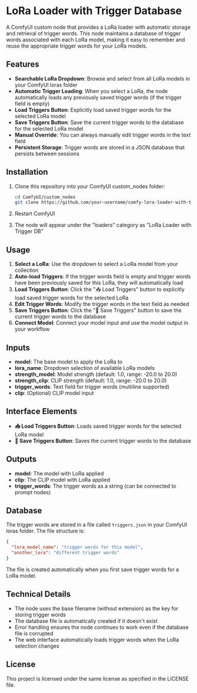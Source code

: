 # LoRa Loader with Trigger Database

A ComfyUI custom node that provides a LoRa loader with automatic storage and retrieval of trigger words. This node maintains a database of trigger words associated with each LoRa model, making it easy to remember and reuse the appropriate trigger words for your LoRa models.

## Features

- **Searchable LoRa Dropdown**: Browse and select from all LoRa models in your ComfyUI loras folder
- **Automatic Trigger Loading**: When you select a LoRa, the node automatically loads any previously saved trigger words (if the trigger field is empty)
- **Load Triggers Button**: Explicitly load saved trigger words for the selected LoRa model
- **Save Triggers Button**: Save the current trigger words to the database for the selected LoRa model
- **Manual Override**: You can always manually edit trigger words in the text field
- **Persistent Storage**: Trigger words are stored in a JSON database that persists between sessions

## Installation

1. Clone this repository into your ComfyUI custom_nodes folder:
   ```bash
   cd ComfyUI/custom_nodes
   git clone https://github.com/your-username/comfy-lora-loader-with-triggerdb.git
   ```

2. Restart ComfyUI

3. The node will appear under the "loaders" category as "LoRa Loader with Trigger DB"

## Usage

1. **Select a LoRa**: Use the dropdown to select a LoRa model from your collection
2. **Auto-load Triggers**: If the trigger words field is empty and trigger words have been previously saved for this LoRa, they will automatically load
3. **Load Triggers Button**: Click the "📥 Load Triggers" button to explicitly load saved trigger words for the selected LoRa
4. **Edit Trigger Words**: Modify the trigger words in the text field as needed
5. **Save Triggers Button**: Click the "💾 Save Triggers" button to save the current trigger words to the database
6. **Connect Model**: Connect your model input and use the model output in your workflow

## Inputs

- **model**: The base model to apply the LoRa to
- **lora_name**: Dropdown selection of available LoRa models
- **strength_model**: Model strength (default: 1.0, range: -20.0 to 20.0)
- **strength_clip**: CLIP strength (default: 1.0, range: -20.0 to 20.0)
- **trigger_words**: Text field for trigger words (multiline supported)
- **clip**: (Optional) CLIP model input

## Interface Elements

- **📥 Load Triggers Button**: Loads saved trigger words for the selected LoRa model
- **💾 Save Triggers Button**: Saves the current trigger words to the database

## Outputs

- **model**: The model with LoRa applied
- **clip**: The CLIP model with LoRa applied
- **trigger_words**: The trigger words as a string (can be connected to prompt nodes)

## Database

The trigger words are stored in a file called `triggers.json` in your ComfyUI loras folder. The file structure is:

```json
{
  "lora_model_name": "trigger words for this model",
  "another_lora": "different trigger words"
}
```

The file is created automatically when you first save trigger words for a LoRa model.

## Technical Details

- The node uses the base filename (without extension) as the key for storing trigger words
- The database file is automatically created if it doesn't exist
- Error handling ensures the node continues to work even if the database file is corrupted
- The web interface automatically loads trigger words when the LoRa selection changes

## License

This project is licensed under the same license as specified in the LICENSE file.

